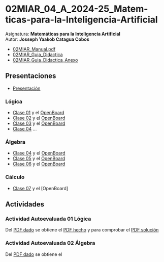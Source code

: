 # 02MIAR_04_A_2024-25_Matem-ticas-para-la-Inteligencia-Artificial
Asignatura: **Matemáticas para la Inteligencia Artificial**\
Autor: **Josseph Yaakob Catagua Cobos**
- [02MIAR_Manual.pdf](https://github.com/HikariJY/02MIAR_04_A_2024-25_Matematicas-para-la-Inteligencia-Artificial/blob/main/02MIAR_Manual.pdf)
- [02MIAR_Guia_Didactica](https://github.com/HikariJY/02MIAR_04_A_2024-25_Matematicas-para-la-Inteligencia-Artificial/blob/main/02MIAR_Guia_Didactica.pdf)
- [02MIAR_Guia_Didactica_Anexo](https://github.com/HikariJY/02MIAR_04_A_2024-25_Matematicas-para-la-Inteligencia-Artificial/blob/main/02MIAR_Guia_Didactica_Anexo.pdf)
## Presentaciones
- [Presentación](https://github.com/HikariJY/02MIAR_04_A_2024-25_Matematicas-para-la-Inteligencia-Artificial/blob/main/Actividades/AA02_actividades_algebra.pdf)
### Lógica
- [Clase 01](https://github.com/HikariJY/02MIAR_04_A_2024-25_Matematicas-para-la-Inteligencia-Artificial/blob/main/Actividades/AA02_actividades_algebra.pdf) y el [OpenBoard](https://github.com/HikariJY/02MIAR_04_A_2024-25_Matematicas-para-la-Inteligencia-Artificial/blob/main/Actividades/AA02_actividades_algebra.pdf)
- [Clase 02](https://github.com/HikariJY/02MIAR_04_A_2024-25_Matematicas-para-la-Inteligencia-Artificial/blob/main/Presentaciones/C02-logica_clase.pdf) y el [OpenBoard](https://github.com/HikariJY/02MIAR_04_A_2024-25_Matematicas-para-la-Inteligencia-Artificial/blob/main/Presentaciones/C02-logica_clase_OpenBoard.pdf)
- [Clase 03](https://github.com/HikariJY/02MIAR_04_A_2024-25_Matematicas-para-la-Inteligencia-Artificial/blob/main/Presentaciones/C03-logica_clase.pdf) y el [OpenBoard](https://github.com/HikariJY/02MIAR_04_A_2024-25_Matematicas-para-la-Inteligencia-Artificial/blob/main/Presentaciones/C03-logica_clase_OpenBoard.pdf)
- [Clase 04](https://github.com/HikariJY/02MIAR_04_A_2024-25_Matematicas-para-la-Inteligencia-Artificial/blob/main/Presentaciones/C03-logica_clase_OpenBoard.pdf) ...
### Álgebra
- [Clase 04](https://github.com/HikariJY/02MIAR_04_A_2024-25_Matematicas-para-la-Inteligencia-Artificial/blob/main/Presentaciones/C03-logica_clase_OpenBoard.pdf) y el [OpenBoard](https://github.com/HikariJY/02MIAR_04_A_2024-25_Matematicas-para-la-Inteligencia-Artificial/blob/main/Presentaciones/C04-algebra_clase_OpenBoard.pdf)
- [Clase 05](https://github.com/HikariJY/02MIAR_04_A_2024-25_Matematicas-para-la-Inteligencia-Artificial/blob/main/Presentaciones/C05-algebra_clase.pdf) y el [OpenBoard](https://github.com/HikariJY/02MIAR_04_A_2024-25_Matematicas-para-la-Inteligencia-Artificial/blob/main/Presentaciones/C05-algebra_clase_OpenBoard.pdf)
- [Clase 06](https://github.com/HikariJY/02MIAR_04_A_2024-25_Matematicas-para-la-Inteligencia-Artificial/blob/main/Presentaciones/C06-algebra_clase.pdf) y el [OpenBoard](https://github.com/HikariJY/02MIAR_04_A_2024-25_Matematicas-para-la-Inteligencia-Artificial/blob/main/Presentaciones/C06-algebra_clase_OpenBoard.pdf)
### Cálculo
- [Clase 07](https://github.com/HikariJY/02MIAR_04_A_2024-25_Matematicas-para-la-Inteligencia-Artificial/blob/main/Presentaciones/C07-calculo_clase.pdf) y el [OpenBoard]
## Actividades
### Actividad Autoevaluada 01 Lógica
Del [PDF dado](https://github.com/HikariJY/02MIAR_04_A_2024-25_Matematicas-para-la-Inteligencia-Artificial/blob/main/Actividades/AA01_actividades_logica.pdf) se obtiene el [PDF hecho](https://github.com/HikariJY/02MIAR_04_A_2024-25_Matematicas-para-la-Inteligencia-Artificial/blob/main/Actividades/AA01_actividades_logica_mio.docx) y para comprobar el [PDF solución](https://github.com/HikariJY/02MIAR_04_A_2024-25_Matematicas-para-la-Inteligencia-Artificial/blob/main/Actividades/AA01_actividades_logica_solucion.pdf)
### Actividad Autoevaluada 02 Álgebra
Del [PDF dado](https://github.com/HikariJY/02MIAR_04_A_2024-25_Matematicas-para-la-Inteligencia-Artificial/blob/main/Actividades/AA02_actividades_algebra.pdf) se obtiene el 
